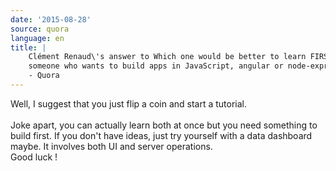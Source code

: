 ```yaml
---
date: '2015-08-28'
source: quora
language: en
title: |
    Clément Renaud\'s answer to Which one would be better to learn FIRST for
    someone who wants to build apps in JavaScript, angular or node-express?
    - Quora
---
```


Well, I suggest that you just flip a coin and start a tutorial. \
\
Joke apart, you can actually learn both at once but you need something
to build first. If you don\'t have ideas, just try yourself with a data
dashboard maybe. It involves both UI and server operations.\
Good luck !
